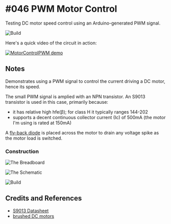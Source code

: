 # #046 PWM Motor Control

Testing DC motor speed control using an Arduino-generated PWM signal.

![Build](./assets/MotorControlPWM_build.jpg?raw=true)

Here's a quick video of the circuit in action:

[![MotorControlPWM demo](https://img.youtube.com/vi/CYKtJfKv5ug/0.jpg)](https://www.youtube.com/watch?v=CYKtJfKv5ug)

## Notes

Demonstrates using a PWM signal to control the current driving a DC motor, hence its speed.

The small PWM signal is amplied with an NPN transistor.
An S9013 transistor is used in this case, primarily because:

* it has relative high hfe(β); for class H it typically ranges 144-202
* supports a decent continuous collector current (Ic) of 500mA (the motor I'm using is rated at 150mA)

A [fly-back diode](http://en.wikipedia.org/wiki/Flyback_diode) is placed across
the motor to drain any voltage spike as the motor load is switched.

### Construction

![The Breadboard](./assets/MotorControlPWM_bb.jpg?raw=true)

![The Schematic](./assets/MotorControlPWM_schematic.jpg?raw=true)

![Build](./assets/MotorControlPWM_build.jpg?raw=true)

## Credits and References

* [S9013 Datasheet](https://www.futurlec.com/Transistors/S9013.shtml)
* [brushed DC motors](http://en.wikipedia.org/wiki/Brushed_DC_electric_motor)
